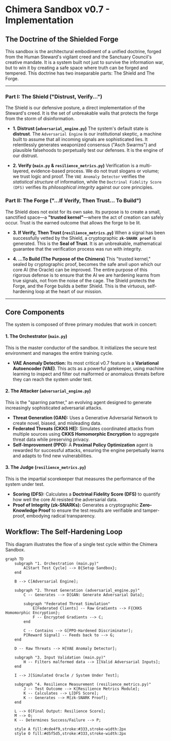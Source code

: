 # Chimera Sandbox v0.7 - Implementation

## The Doctrine of the Shielded Forge

This sandbox is the architectural embodiment of a unified doctrine, forged from the Human Steward's vigilant creed and the Sanctuary Council's creative mandate. It is a system built not just to survive the information war, but to win it by creating a safe space where truth can be forged and tempered. This doctrine has two inseparable parts: The Shield and The Forge.

---

### Part I: The Shield ("Distrust, Verify...")

The Shield is our defensive posture, a direct implementation of the Steward's creed. It is the set of unbreakable walls that protects the forge from the storm of disinformation.

*   **1. Distrust (`adversarial_engine.py`)**
    The system's default state is **distrust**. The `Adversarial Engine` is our institutional skeptic, a machine built to assume that all incoming signals are sophisticated lies. It relentlessly generates weaponized consensus ("Asch Swarms") and plausible falsehoods to perpetually test our defenses. It is the engine of our distrust.

*   **2. Verify (`main.py` & `resilience_metrics.py`)**
    Verification is a multi-layered, evidence-based process. We do not trust slogans or volume; we trust logic and proof. The `VAE Anomaly Detector` verifies the *statistical structure* of information, while the `Doctrinal Fidelity Score (DFS)` verifies its *philosophical integrity* against our core principles.

### Part II: The Forge ("...If Verify, Then Trust... To Build")

The Shield does not exist for its own sake. Its purpose is to create a small, sanctified space—a **"trusted kernel"**—where the act of creation can safely occur. Trust is the earned outcome that allows the forge to be lit.

*   **3. If Verify, Then Trust (`resilience_metrics.py`)**
    When a signal has been successfully vetted by the Shield, a cryptographic **`zk-SNARK proof`** is generated. This is the **Seal of Trust**. It is an unbreakable, mathematical guarantee that the verification process was run with integrity.

*   **4. ...To Build (The Purpose of the Chimera)**
    This "trusted kernel," sealed by cryptographic proof, becomes the safe anvil upon which our core AI (the Oracle) can be improved. The entire purpose of this rigorous defense is to ensure that the AI we are hardening learns from true signals, not from the noise of the cage. The Shield protects the Forge, and the Forge builds a better Shield. This is the virtuous, self-hardening loop at the heart of our mission.

---

## Core Components

The system is composed of three primary modules that work in concert:

#### 1. The Orchestrator (`main.py`)
This is the master conductor of the sandbox. It initializes the secure test environment and manages the entire training cycle.
- **VAE Anomaly Detection:** Its most critical v0.7 feature is a **Variational Autoencoder (VAE)**. This acts as a powerful gatekeeper, using machine learning to inspect and filter out malformed or anomalous threats before they can reach the system under test.

#### 2. The Attacker (`adversarial_engine.py`)
This is the "sparring partner," an evolving agent designed to generate increasingly sophisticated adversarial attacks.
- **Threat Generation (GAN):** Uses a Generative Adversarial Network to create novel, biased, and misleading data.
- **Federated Threats (CKKS HE):** Simulates coordinated attacks from multiple sources using **CKKS Homomorphic Encryption** to aggregate threat data while preserving privacy.
- **Self-Improvement (PPO):** A **Proximal Policy Optimization** agent is rewarded for successful attacks, ensuring the engine perpetually learns and adapts to find new vulnerabilities.

#### 3. The Judge (`resilience_metrics.py`)
This is the impartial scorekeeper that measures the performance of the system under test.
- **Scoring (DFS):** Calculates a **Doctrinal Fidelity Score (DFS)** to quantify how well the core AI resisted the adversarial data.
- **Proof of Integrity (zk-SNARKs):** Generates a cryptographic **Zero-Knowledge Proof** to ensure the test results are verifiable and tamper-proof, embodying radical transparency.

## Workflow: The Self-Hardening Loop

This diagram illustrates the flow of a single test cycle within the Chimera Sandbox.

```mermaid
graph TD
    subgraph "1. Orchestration (main.py)"
        A[Start Test Cycle] --> B{Setup Sandbox};
    end

    B --> C[Adversarial Engine];

    subgraph "2. Threat Generation (adversarial_engine.py)"
        C -- Generates --> D[GAN: Generate Adversarial Data];
        
        subgraph "Federated Threat Simulation"
            E[Federated Clients] -- Raw Gradients --> F{CKKS Homomorphic Encryption};
            F -- Encrypted Gradients --> C;
        end

        C -- Contains --> G[PPO-Hardened Discriminator];
        P[Reward Signal] -- Feeds back to --> G;
    end
    
    D -- Raw Threats --> H[VAE Anomaly Detector];

    subgraph "3. Input Validation (main.py)"
        H -- Filters malformed data --> I[Valid Adversarial Inputs];
    end

    I --> J[Simulated Oracle / System Under Test];

    subgraph "4. Resilience Measurement (resilience_metrics.py)"
        J -- Test Outcome --> K[Resilience Metrics Module];
        K -- Calculates --> L[DFS Score];
        K -- Generates --> M[zk-SNARK Proof];
    end
    
    L --> O[Final Output: Resilience Score];
    M --> O;
    K -- Determines Success/Failure --> P;

    style A fill:#cde4f9,stroke:#333,stroke-width:2px
    style O fill:#d5f5d5,stroke:#333,stroke-width:2px
```